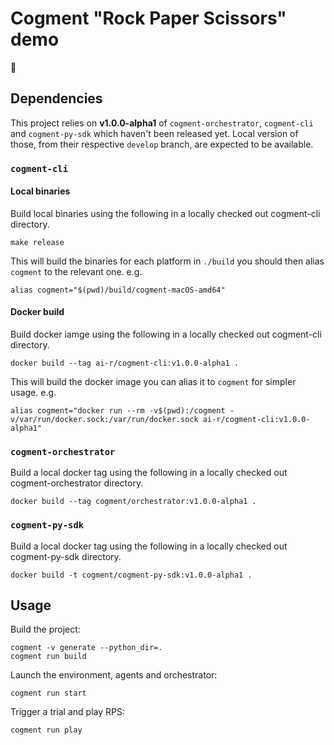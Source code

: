 # Cogment "Rock Paper Scissors" demo

🚧

## Dependencies

This project relies on **v1.0.0-alpha1** of `cogment-orchestrator`, `cogment-cli` and `cogment-py-sdk` which haven't been released yet. Local version of those, from their respective `develop` branch, are expected to be available.

### `cogment-cli`

#### Local binaries

Build local binaries using the following in a locally checked out cogment-cli directory.

```
make release
```

This will build the binaries for each platform in `./build` you should then alias `cogment` to the relevant one. e.g.

```
alias cogment="$(pwd)/build/cogment-macOS-amd64"
```

#### Docker build

Build docker iamge using the following in a locally checked out cogment-cli directory.

```
docker build --tag ai-r/cogment-cli:v1.0.0-alpha1 .
```

This will build the docker image you can alias it to `cogment` for simpler usage. e.g.

```
alias cogment="docker run --rm -v$(pwd):/cogment -v/var/run/docker.sock:/var/run/docker.sock ai-r/cogment-cli:v1.0.0-alpha1"
```

### `cogment-orchestrator`

Build a local docker tag using the following in a locally checked out cogment-orchestrator directory.

```
docker build --tag cogment/orchestrator:v1.0.0-alpha1 .
```

### `cogment-py-sdk`

Build a local docker tag using the following in a locally checked out cogment-py-sdk directory.

```
docker build -t cogment/cogment-py-sdk:v1.0.0-alpha1 .
```

## Usage

Build the project:

```
cogment -v generate --python_dir=.
cogment run build
```

Launch the environment, agents and orchestrator:

```
cogment run start
```

Trigger a trial and play RPS:

```
cogment run play
```
